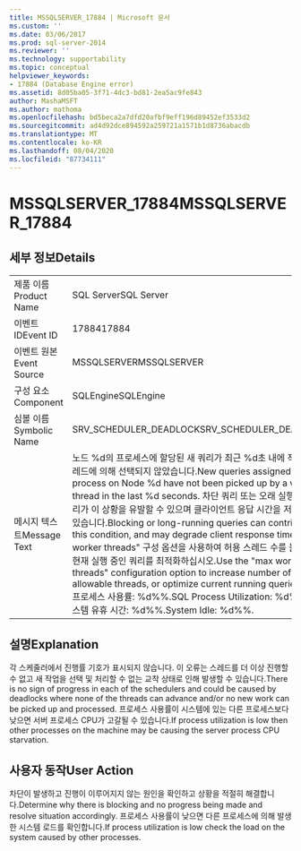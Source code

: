 ```yaml
---
title: MSSQLSERVER_17884 | Microsoft 문서
ms.custom: ''
ms.date: 03/06/2017
ms.prod: sql-server-2014
ms.reviewer: ''
ms.technology: supportability
ms.topic: conceptual
helpviewer_keywords:
- 17884 (Database Engine error)
ms.assetid: 8d05ba05-3f71-4dc3-bd81-2ea5ac9fe843
author: MashaMSFT
ms.author: mathoma
ms.openlocfilehash: bd5beca2a7dfd20afbf9eff196d89452ef3533d2
ms.sourcegitcommit: ad4d92dce894592a259721a1571b1d8736abacdb
ms.translationtype: MT
ms.contentlocale: ko-KR
ms.lasthandoff: 08/04/2020
ms.locfileid: "87734111"
---
```

# <a name="mssqlserver_17884"></a><span data-ttu-id="f84b9-102">MSSQLSERVER_17884</span><span class="sxs-lookup"><span data-stu-id="f84b9-102">MSSQLSERVER_17884</span></span>
    
## <a name="details"></a><span data-ttu-id="f84b9-103">세부 정보</span><span class="sxs-lookup"><span data-stu-id="f84b9-103">Details</span></span>  
  
|||  
|-|-|  
|<span data-ttu-id="f84b9-104">제품 이름</span><span class="sxs-lookup"><span data-stu-id="f84b9-104">Product Name</span></span>|<span data-ttu-id="f84b9-105">SQL Server</span><span class="sxs-lookup"><span data-stu-id="f84b9-105">SQL Server</span></span>|  
|<span data-ttu-id="f84b9-106">이벤트 ID</span><span class="sxs-lookup"><span data-stu-id="f84b9-106">Event ID</span></span>|<span data-ttu-id="f84b9-107">17884</span><span class="sxs-lookup"><span data-stu-id="f84b9-107">17884</span></span>|  
|<span data-ttu-id="f84b9-108">이벤트 원본</span><span class="sxs-lookup"><span data-stu-id="f84b9-108">Event Source</span></span>|<span data-ttu-id="f84b9-109">MSSQLSERVER</span><span class="sxs-lookup"><span data-stu-id="f84b9-109">MSSQLSERVER</span></span>|  
|<span data-ttu-id="f84b9-110">구성 요소</span><span class="sxs-lookup"><span data-stu-id="f84b9-110">Component</span></span>|<span data-ttu-id="f84b9-111">SQLEngine</span><span class="sxs-lookup"><span data-stu-id="f84b9-111">SQLEngine</span></span>|  
|<span data-ttu-id="f84b9-112">심볼 이름</span><span class="sxs-lookup"><span data-stu-id="f84b9-112">Symbolic Name</span></span>|<span data-ttu-id="f84b9-113">SRV_SCHEDULER_DEADLOCK</span><span class="sxs-lookup"><span data-stu-id="f84b9-113">SRV_SCHEDULER_DEADLOCK</span></span>|  
|<span data-ttu-id="f84b9-114">메시지 텍스트</span><span class="sxs-lookup"><span data-stu-id="f84b9-114">Message Text</span></span>|<span data-ttu-id="f84b9-115">노드 %d의 프로세스에 할당된 새 쿼리가 최근 %d초 내에 작업자 스레드에 의해 선택되지 않았습니다.</span><span class="sxs-lookup"><span data-stu-id="f84b9-115">New queries assigned to process on Node %d have not been picked  up by a worker thread in the last %d seconds.</span></span> <span data-ttu-id="f84b9-116">차단 쿼리 또는 오래 실행되는 쿼리가 이 상황을 유발할 수 있으며 클라이언트 응답 시간을 저하시킬 수 있습니다.</span><span class="sxs-lookup"><span data-stu-id="f84b9-116">Blocking or long-running queries can contribute to this condition, and may degrade client response time.</span></span> <span data-ttu-id="f84b9-117">"max worker threads" 구성 옵션을 사용하여 허용 스레드 수를 늘리거나 현재 실행 중인 쿼리를 최적화하십시오.</span><span class="sxs-lookup"><span data-stu-id="f84b9-117">Use the "max worker threads" configuration option to increase number  of allowable threads, or optimize current running queries.</span></span>  <span data-ttu-id="f84b9-118">SQL 프로세스 사용률: %d%%.</span><span class="sxs-lookup"><span data-stu-id="f84b9-118">SQL Process Utilization: %d%%.</span></span> <span data-ttu-id="f84b9-119">시스템 유휴 시간: %d%%.</span><span class="sxs-lookup"><span data-stu-id="f84b9-119">System Idle: %d%%.</span></span>|  
  
## <a name="explanation"></a><span data-ttu-id="f84b9-120">설명</span><span class="sxs-lookup"><span data-stu-id="f84b9-120">Explanation</span></span>  
 <span data-ttu-id="f84b9-121">각 스케줄러에서 진행률 기호가 표시되지 않습니다. 이 오류는 스레드를 더 이상 진행할 수 없고 새 작업을 선택 및 처리할 수 없는 교착 상태로 인해 발생할 수 있습니다.</span><span class="sxs-lookup"><span data-stu-id="f84b9-121">There is no sign of progress in each of the schedulers and could be caused by deadlocks where none of the threads can advance and/or no new work can be picked up and processed.</span></span> <span data-ttu-id="f84b9-122">프로세스 사용률이 시스템에 있는 다른 프로세스보다 낮으면 서버 프로세스 CPU가 고갈될 수 있습니다.</span><span class="sxs-lookup"><span data-stu-id="f84b9-122">If process utilization is low then other processes on the machine may be causing the server process CPU starvation.</span></span>  
  
## <a name="user-action"></a><span data-ttu-id="f84b9-123">사용자 동작</span><span class="sxs-lookup"><span data-stu-id="f84b9-123">User Action</span></span>  
 <span data-ttu-id="f84b9-124">차단이 발생하고 진행이 이루어지지 않는 원인을 확인하고 상황을 적절히 해결합니다.</span><span class="sxs-lookup"><span data-stu-id="f84b9-124">Determine why there is blocking and no progress being made and resolve situation accordingly.</span></span> <span data-ttu-id="f84b9-125">프로세스 사용률이 낮으면 다른 프로세스에 의해 발생한 시스템 로드를 확인합니다.</span><span class="sxs-lookup"><span data-stu-id="f84b9-125">If process utilization is low check the load on the system caused by other processes.</span></span>  
  
  
